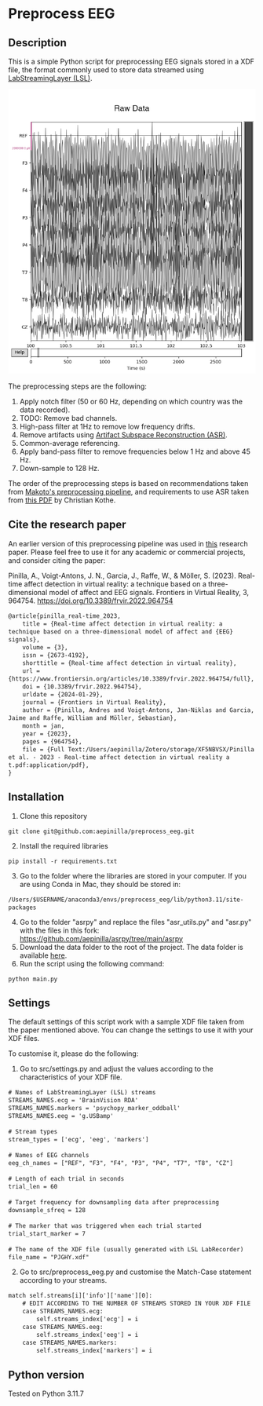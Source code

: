 # Preprocess EEG

## Description
This is a simple Python script for preprocessing EEG signals stored in a XDF file, the format
commonly used to store data streamed using [LabStreamingLayer (LSL)](https://github.com/sccn/labstreaminglayer).

![alt text](https://github.com/aepinilla/preprocess_eeg/blob/main/figures/gif.gif)

The preprocessing steps are the following:
1. Apply notch filter (50 or 60 Hz, depending on which country was the data recorded).
2. TODO: Remove bad channels.
3. High-pass filter at 1Hz to remove low frequency drifts.
4. Remove artifacts using [Artifact Subspace Reconstruction (ASR)](https://patents.google.com/patent/US20160113587A1/en).
5. Common-average referencing.
6. Apply band-pass filter to remove frequencies below 1 Hz and above 45 Hz.
7. Down-sample to 128 Hz.

The order of the preprocessing steps is based on recommendations taken from [Makoto's preprocessing pipeline](https://sccn.ucsd.edu/wiki/Makoto%27s_preprocessing_pipeline), and requirements to use ASR taken from [this PDF](https://sccn.ucsd.edu/githubwiki/files/asr-final-export.pdf) by Christian Kothe.

## Cite the research paper
An earlier version of this preprocessing pipeline was used in [this](https://www.frontiersin.org/articles/10.3389/frvir.2022.964754/full) research paper. Please feel free to use it for any academic or commercial projects, and consider citing the paper:

Pinilla, A., Voigt-Antons, J. N., Garcia, J., Raffe, W., & Möller, S. (2023). Real-time affect detection in virtual reality: a technique based on a three-dimensional model of affect and EEG signals. Frontiers in Virtual Reality, 3, 964754. https://doi.org/10.3389/frvir.2022.964754

```
@article{pinilla_real-time_2023,
	title = {Real-time affect detection in virtual reality: a technique based on a three-dimensional model of affect and {EEG} signals},
	volume = {3},
	issn = {2673-4192},
	shorttitle = {Real-time affect detection in virtual reality},
	url = {https://www.frontiersin.org/articles/10.3389/frvir.2022.964754/full},
	doi = {10.3389/frvir.2022.964754},
	urldate = {2024-01-29},
	journal = {Frontiers in Virtual Reality},
	author = {Pinilla, Andres and Voigt-Antons, Jan-Niklas and Garcia, Jaime and Raffe, William and Möller, Sebastian},
	month = jan,
	year = {2023},
	pages = {964754},
	file = {Full Text:/Users/aepinilla/Zotero/storage/XF5NBVSX/Pinilla et al. - 2023 - Real-time affect detection in virtual reality a t.pdf:application/pdf},
}
```

## Installation
1. Clone this repository
```
git clone git@github.com:aepinilla/preprocess_eeg.git
```
2. Install the required libraries
```
pip install -r requirements.txt
```
3. Go to the folder where the libraries are stored in your computer. If you are using Conda in Mac, they 
should be stored in:
```
/Users/$USERNAME/anaconda3/envs/preprocess_eeg/lib/python3.11/site-packages 
```
4. Go to the folder "asrpy" and replace the files "asr_utils.py" and "asr.py" with the files in this fork: https://github.com/aepinilla/asrpy/tree/main/asrpy
5. Download the data folder to the root of the project. The data folder is available [here](https://drive.google.com/drive/folders/1tCpIKOqNX8GkNTFijNCGq36yR6OsGGYl?usp=share_link).
6. Run the script using the following command:
```
python main.py
```

## Settings
The default settings of this script work with a sample XDF file taken from the paper mentioned above. You can change
the settings to use it with your XDF files.

To customise it, please do the following:
1. Go to src/settings.py and adjust the values according to the characteristics of your XDF file. 
```
# Names of LabStreamingLayer (LSL) streams
STREAMS_NAMES.ecg = 'BrainVision RDA'
STREAMS_NAMES.markers = 'psychopy_marker_oddball'
STREAMS_NAMES.eeg = 'g.USBamp'

# Stream types
stream_types = ['ecg', 'eeg', 'markers']

# Names of EEG channels
eeg_ch_names = ["REF", "F3", "F4", "P3", "P4", "T7", "T8", "CZ"]

# Length of each trial in seconds
trial_len = 60

# Target frequency for downsampling data after preprocessing
downsample_sfreq = 128

# The marker that was triggered when each trial started
trial_start_marker = 7

# The name of the XDF file (usually generated with LSL LabRecorder)
file_name = "PJGHY.xdf"
```

2. Go to src/preprocess_eeg.py and customise the Match-Case statement according to your streams.
```
match self.streams[i]['info']['name'][0]:
    # EDIT ACCORDING TO THE NUMBER OF STREAMS STORED IN YOUR XDF FILE
    case STREAMS_NAMES.ecg:
        self.streams_index['ecg'] = i
    case STREAMS_NAMES.eeg:
        self.streams_index['eeg'] = i
    case STREAMS_NAMES.markers:
        self.streams_index['markers'] = i
```

## Python version
Tested on Python 3.11.7
